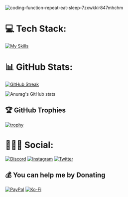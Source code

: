 ![coding-function-repeat-eat-sleep-7zxwkklr847mhchm](https://github.com/JunLovin/JunLovin/assets/96802832/b2213bbd-d038-4a11-a801-185ea790b794)

# 💻 Tech Stack:
[![My Skills](https://skillicons.dev/icons?i=js,html,css,lua,nodejs,bash,java,flask,django)](https://skillicons.dev)

# 📊 GitHub Stats:
[![GitHub Streak](https://streak-stats.demolab.com/?user=JunLovin&theme=dark)](https://git.io/streak-stats)

![Anurag's GitHub stats](https://github-readme-stats.vercel.app/api?username=JunLovin&show_icons=true&theme=dark)

## 🏆 GitHub Trophies
[![trophy](https://github-profile-trophy.vercel.app/?username=JunLovin&theme-onedark)](https://github.com/ryo-ma/github-profile-trophy)

# 🧍🏻‍♂️ Social:
[![Discord](https://img.shields.io/badge/Discord-%237289DA.svg?logo=discord&logoColor=white)](https://discord.com/users/446418348943867904) [![Instagram](https://img.shields.io/badge/Instagram-%23E4405F.svg?logo=Instagram&logoColor=white)](https://www.instagram.com/junlovin23/) [![Twitter](https://img.shields.io/badge/Twitter-%231DA1F2.svg?logo=Twitter&logoColor=white)](https://twitter.com/JunLovin23) 

  ## 💰 You can help me by Donating
  [![PayPal](https://img.shields.io/badge/PayPal-00457C?style=for-the-badge&logo=paypal&logoColor=white)](https://www.paypal.com/paypalme/Crendon23) [![Ko-Fi](https://img.shields.io/badge/Ko--fi-F16061?style=for-the-badge&logo=ko-fi&logoColor=white)](https://ko-fi.com/junlovin) 

  
<!-- Proudly created with GPRM ( https://gprm.itsvg.in ) -->
